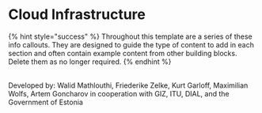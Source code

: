 # Cloud Infrastructure

{% hint style="success" %}
Throughout this template are a series of these info callouts. They are designed to guide the type of content to add in each section and often contain example content from other building blocks. Delete them as no longer required.
{% endhint %}

\
Developed by: Walid Mathlouthi, Friederike Zelke, Kurt Garloff, Maximilian Wolfs, Artem Goncharov in cooperation with GIZ, ITU, DIAL, and the Government of Estonia
